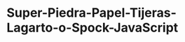 Super-Piedra-Papel-Tijeras-Lagarto-o-Spock-JavaScript
=====================================================
